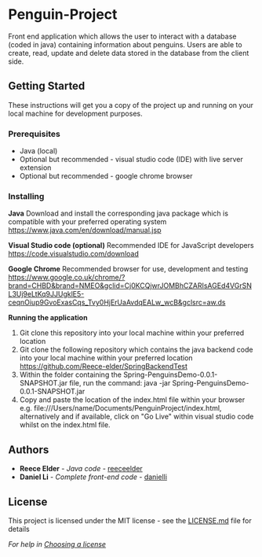# Penguin-Project

Front end application which allows the user to interact with a database (coded in java) containing information about penguins. Users are able to create, read, update and delete data stored in the database from the client side. 

## Getting Started

These instructions will get you a copy of the project up and running on your local machine for development purposes. 

### Prerequisites

* Java (local)
* Optional but recommended - visual studio code (IDE) with live server extension
* Optional but recommended - google chrome browser 

### Installing

**Java**
Download and install the corresponding java package which is compatible with your preferred operating system https://www.java.com/en/download/manual.jsp

**Visual Studio code (optional)**
Recommended IDE for JavaScript developers https://code.visualstudio.com/download

**Google Chrome**
Recommended browser for use, development and testing https://www.google.co.uk/chrome/?brand=CHBD&brand=NMEO&gclid=Cj0KCQjwrJOMBhCZARIsAGEd4VGrSNL3Uj9eLtKq9JJUgklE5-ceqnOiup9GvoExasCqs_Tvy0HjErUaAvdqEALw_wcB&gclsrc=aw.ds

**Running the application**
1. Git clone this repository into your local machine within your preferred location
2. Git clone the following repository which contains the java backend code into your local machine within your preferred location https://github.com/Reece-elder/SpringBackendTest
3. Within the folder containing the Spring-PenguinsDemo-0.0.1-SNAPSHOT.jar file, run the command: java -jar Spring-PenguinsDemo-0.0.1-SNAPSHOT.jar
4. Copy and paste the location of the index.html file within your browser e.g. file:///Users/name/Documents/PenguinProject/index.html, alternatively and if available, click on "Go Live" within visual studio code whilst on the index.html file. 

## Authors

* **Reece Elder** - *Java code* - [reeceelder](https://github.com/Reece-elder)
* **Daniel Li** - *Complete front-end code* - [danielli](https://github.com/DanLi14)

## License

This project is licensed under the MIT license - see the [LICENSE.md](LICENSE.md) file for details 

*For help in [Choosing a license](https://choosealicense.com/)*
